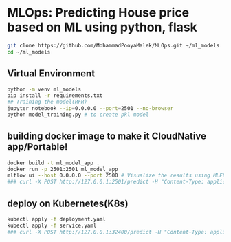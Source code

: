 # MLOps: Predicting House price based on ML using python, flask
```sh
git clone https://github.com/MohammadPooyaMalek/MLOps.git ~/ml_models
cd ~/ml_models
```
## Virtual Environment
```sh
python -m venv ml_models
pip install -r requirements.txt
## Training the model(RFR)
jupyter notebook --ip=0.0.0.0 --port=2501 --no-browser
python model_training.py # to create pkl model
```
## building docker image to make it CloudNative app/Portable!
```sh
docker build -t ml_model_app .
docker run -p 2501:2501 ml_model_app
mlflow ui --host 0.0.0.0 --port 2500 # Visualize the results using MLFLOW
### curl -X POST http://127.0.0.1:2501/predict -H "Content-Type: application/json" -d '{"features": [8.3252, 41, 6.984, 1.023, 322, 2.555, 37.88, -122.23]}'
```

## deploy on Kubernetes(K8s)
```sh
kubectl apply -f deployment.yaml
kubectl apply -f service.yaml
### curl -X POST http://127.0.0.1:32400/predict -H "Content-Type: application/json" -d '{"features": [8.3252, 41, 6.984, 1.023, 322, 2.555, 37.88, -122.23]}'
```
